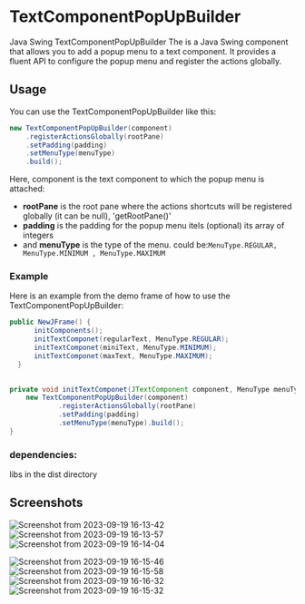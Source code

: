 # TextComponentPopUpBuilder
Java Swing TextComponentPopUpBuilder  The is a Java Swing component that allows you to add a popup menu to a text component. It provides a fluent API to configure the popup menu and register the actions globally.
## Usage

You can use the TextComponentPopUpBuilder like this:
```java
new TextComponentPopUpBuilder(component)
    .registerActionsGlobally(rootPane)
    .setPadding(padding)
    .setMenuType(menuType)
    .build();
```
Here, component is the text component to which the popup menu is attached:
- **rootPane** is the root pane where the actions shortcuts will be registered globally (it can be null), 'getRootPane()'
- **padding** is the padding for the popup menu itels (optional) its array of integers
- and **menuType** is the type of the menu. could be:``` MenuType.REGULAR, MenuType.MINIMUM , MenuType.MAXIMUM ```

### Example

Here is an example from the demo frame of how to use the TextComponentPopUpBuilder:
```java
public NewJFrame() {
      initComponents();
      initTextComponet(regularText, MenuType.REGULAR);
      initTextComponet(miniText, MenuType.MINIMUM);
      initTextComponet(maxText, MenuType.MAXIMUM);
  }

  
private void initTextComponet(JTextComponent component, MenuType menuType) {
    new TextComponentPopUpBuilder(component)
            .registerActionsGlobally(rootPane)
            .setPadding(padding)
            .setMenuType(menuType).build();
}
```

### dependencies: 
libs in the dist directory

## Screenshots
![Screenshot from 2023-09-19 16-13-42](https://github.com/CRY-D/TextComponentPopUpBuilder/assets/16564491/10b2e4ff-f68d-4bcb-b4e4-7f39a63543a3)
![Screenshot from 2023-09-19 16-13-57](https://github.com/CRY-D/TextComponentPopUpBuilder/assets/16564491/70c3218f-5953-4d41-97cc-cfd7158ec016)
![Screenshot from 2023-09-19 16-14-04](https://github.com/CRY-D/TextComponentPopUpBuilder/assets/16564491/053a7c1e-4bc0-4df8-8339-1a3a48811381)


![Screenshot from 2023-09-19 16-15-46](https://github.com/CRY-D/TextComponentPopUpBuilder/assets/16564491/2a746908-70d0-4234-a91a-4f17aa25f11e)
![Screenshot from 2023-09-19 16-15-58](https://github.com/CRY-D/TextComponentPopUpBuilder/assets/16564491/37eb777d-836a-419c-97a3-2aae2b51a63b)
![Screenshot from 2023-09-19 16-16-32](https://github.com/CRY-D/TextComponentPopUpBuilder/assets/16564491/c80f1bd7-1e36-4d8f-8786-4219823bd54c)
![Screenshot from 2023-09-19 16-15-32](https://github.com/CRY-D/TextComponentPopUpBuilder/assets/16564491/e155a075-ccdd-45b2-8298-cb2478c55991)


